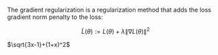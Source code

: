 The gradient regularization is a regularization method that adds the loss gradient norm penalty to the loss:

$$\widetilde{L}(\theta):=L(\theta)+\lambda\lVert \nabla L(\theta)\rVert^2$$

$\sqrt{3x-1}+(1+x)^2$
